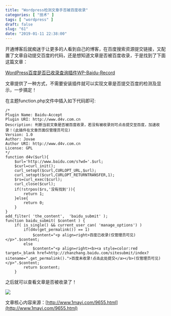 ```yaml
---
title: "Wordpress检测文章手否被百度收录"
categories: [ "技术" ]
tags: [ "wordpress" ]
draft: false
slug: "61"
date: "2019-01-11 22:38:00"
---
```




开通博客后就痴迷于让更多的人看到自己的博客，在百度搜索资源提交链接，又配置了文章自动提交百度的代码，还是想知道文章是否被百度收录，于是找到了下面这篇文章：

[WordPress百度是否已收录查询插件WP-Baidu-Record](http://www.1mayi.com/9655.html)

文章提供了一种方式，不需要安装插件就可以实现文章是否提交百度的检测及显示，一步搞定！

在主题function.php文件中插入如下代码即可:

    /*
    Plugin Name: Baidu-Accept
    Plugin URI: http://www.d4v.com.cn
    Description: 判断当前文章是否被百度收录，若没有被收录则可点击提交至百度，加速收录！(此插件在文章页面仅管理员可见) 
    Version: 1.0
    Author: Jovae
    Author URI: http://www.d4v.com.cn
    License: GPL
    */
    function d4v($url){
        $url='http://www.baidu.com/s?wd='.$url;
        $curl=curl_init();
        curl_setopt($curl,CURLOPT_URL,$url);
        curl_setopt($curl,CURLOPT_RETURNTRANSFER,1);
        $rs=curl_exec($curl);
        curl_close($curl);
        if(!strpos($rs,'没有找到')){
            return 1;
        }else{
            return 0;
        }
    }
    add_filter( 'the_content',  'baidu_submit' );
    function baidu_submit( $content ) {
        if( is_single() && current_user_can( 'manage_options') )
            if(d4v(get_permalink()) == 1)
                $content="<p align=right>百度已收录(仅管理员可见)</p>".$content;
            else
                $content="<p align=right><b><a style=color:red target=_blank href=http://zhanzhang.baidu.com/sitesubmit/index?sitename=".get_permalink().">百度未收录!点击此处提交</a></b>(仅管理员可见)</p>".$content;
            return $content;
        }

之后就可以查看文章是否被收录了！

![](https://blog.songtianlun.cn/wp-content/uploads/2019/01/image-1-1024x315.png)

文章核心内容来源：[http://www.1mayi.com/9655.html](http://www.1mayi.com/9655.html)